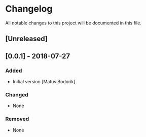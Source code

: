 # Changelog
All notable changes to this project will be documented in this file.

## [Unreleased]
## [0.0.1] - 2018-07-27
### Added
- Initial version [Matus Bodorik]

### Changed
- None

### Removed
- None


